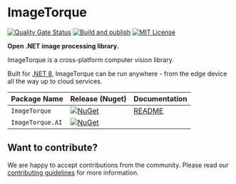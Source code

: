 # ImageTorque

[![Quality Gate Status](https://sonarcloud.io/api/project_badges/measure?project=Source-Alchemists_ImageTorque&metric=alert_status)](https://sonarcloud.io/summary/new_code?id=Source-Alchemists_ImageTorque)
[![Build and publish](https://github.com/Source-Alchemists/ImageTorque/actions/workflows/build-and-publish.yml/badge.svg)](https://github.com/Source-Alchemists/ImageTorque/actions)
[![MIT License](https://img.shields.io/badge/License-Apache_2.0-blue)](https://github.com/Source-Alchemists/ImageTorque/blob/main/LICENSE)

**Open .NET image processing library.**

ImageTorque is a cross-platform computer vision library.

Built for [.NET 8](https://dotnet.microsoft.com/en-us/download/dotnet/8.0), ImageTorque can be run anywhere - from the edge device all the way up to cloud services.

| Package Name  | Release (Nuget) | Documentation |
|---------------|-----------------|---------------|
| `ImageTorque` | [![NuGet](https://img.shields.io/nuget/v/ImageTorque.svg)](https://www.nuget.org/packages/ImageTorque/) | [README](src/ImageTorque/README.md) |
| `ImageTorque.AI` | [![NuGet](https://img.shields.io/nuget/v/ImageTorque.AI.svg)](https://www.nuget.org/packages/ImageTorque.AI/) | |

## Want to contribute?

We are happy to accept contributions from the community. Please read our [contributing guidelines](CONTRIBUTING.md) for more information.
